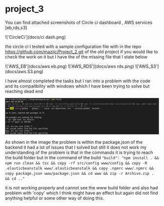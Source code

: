 # project_3

You can find attached screenshots of Circle ci dashboard , AWS services [eb,rds,s3]

!['CircleCi'](docs/ci dash.png)

the circle ci I tested with a sample configuration file with in the repo https://github.com/maziic/Project_2.git
of the old project if you would like to check the work on it but I have the of the missing file that I state below

!['AWS_EB'](docs/aws eb.png)
!['AWS_RDS'](docs/aws rds.png)
!['AWS_S3'](docs/aws S3.png)

I have almost completed the tasks but I ran into a problem with the code and its compaitbility with windows which I have been trying
to solve but reaching dead end

!['Issue'](docs/issue.png)

As shown in the image the problem is within the package.json of the backend it had a lot of issues that I solved but still it does not work my understanding of the problem is that in the commands it is trying to reach the build folder but in the command of the build `"build": "npm install . && npm run clean && tsc && copy -rf src/config www/config && copy -R .elasticbeanstalk www/.elasticbeanstalk && copy .npmrc www/.npmrc && copy package.json www/package.json && cd www && zip -r Archive.zip . && cd .."`

it is not working properly and cannot see the www build folder and also had problem with 'copy' which I think might have an effect but again did not find anything helpful or some other way of doing this.

